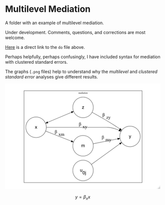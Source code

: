 # Multilevel Mediation

A folder with an example of multilevel mediation.

Under development. Comments, questions, and corrections are most welcome.

[Here](https://github.com/agrogan1/multilevel/blob/master/multilevel-mediation/multilevel-mediation.do) is a direct link to the `do` file above.

Perhaps helpfully, perhaps confusingly, I have included syntax for mediation with clustered standard errors.

The graphs (`.png` files) help to understand why the *multilevel* and *clustered standard error* analyses give different results.

![heuristic diagram of multilevel mediation](multilevel-mediation.png)

$$y = \beta_x x$$


